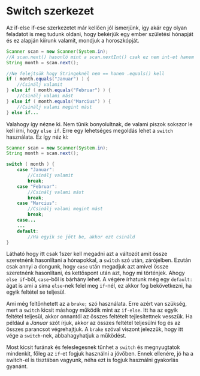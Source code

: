 # Switch szerkezet

Az if-else if-ese szerkezetet már kellően jól ismerjünk, így akár egy olyan feladatot is meg tudunk oldani, hogy bekérjük egy ember születési hónapját és ez alapján kiírunk valamit, mondjuk a horoszkópját.

```java
Scanner scan = new Scanner(System.in);
//A scan.next() hasonló mint a scan.nextInt() csak ez nem int-et hanem Stringet ad vissza
String month = scan.next();

//Ne felejtsük hogy Stringeknél nem == hanem .equals() kell
if ( month.equals("Januar") ) {
    //Csinálj valamit
} else if ( month.equals("Februar") ) {
    //Csinálj valami mást
} else if ( month.equals("Marcius") ) {
    //Csinálj valami megint mást
} else if...
```
Valahogy így nézne ki. Nem tűnik bonyolultnak, de valami piszok sokszor le kell írni, hogy `else if`. Erre egy lehetséges megoldás lehet a `switch` használata. Ez így néz ki:

```java
Scanner scan = new Scanner(System.in);
String month = scan.next();

switch ( month ) {
    case "Januar":
        //Csinálj valamit
        break;
    case "Februar":
        //Csinálj valami mást  
        break;
    case "Marcius":
        //Csinálj valami megint mást
        break;
    case...
    ...
    default:
        //Ha egyik se jött be, akkor ezt csináld
}
```
Látható hogy itt csak 1szer kell megadni azt a változót amit össze szeretnénk hasonlítani a hónapokkal, a `switch` szó után, zárójelben. Ezután csak annyi a dongunk, hogy `case` után megadjuk azt amivel össze szeretnénk hasonlítani, és kettőspont után azt, hogy mi történjek. Ahogy `else if`-ből, `case`-ből is bárhány lehet. A végére írhatunk még egy `default:` ágat is ami a sima `else`-nek felel meg `if`-nél, ez akkor fog bekövetkezni, ha egyik feltétel se teljesül. 

Ami még feltőnhetett az a `brake;` szó használata. Erre azért van szükség, mert a `switch` kicsit máshogy működik mint az `if-else`. Itt ha az egyik feltétel teljesül, akkor onnantól az összes feltételt tejlesítettnek vesszük. Ha például a _Januar_ szót írjuk, akkor az összes feltétel teljesülni fog és az összes parancsot végrehajtjuk. A `brake` szóval viszont jelezzük, hogy itt vége a `switch`-nek, abbahagyhatjuk a működést.

Most kicsit furának és feleslegesnek tűnhet a `switch` és megnyugtatok mindenkit, főleg az `if`-et fogjuk használni a jövőben. Ennek ellenére, jó ha a switch-el is tisztában vagyunk, néha ezt is fogjuk használni gyakorlás gyanánt.